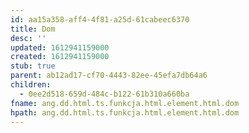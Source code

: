 ```yaml
---
id: aa15a358-aff4-4f81-a25d-61cabeec6370
title: Dom
desc: ''
updated: 1612941159000
created: 1612941159000
stub: true
parent: ab12ad17-cf70-4443-82ee-45efa7db64a6
children:
  - 0ee2d518-659d-484c-b122-61b310a660ba
fname: ang.dd.html.ts.funkcja.html.element.html.dom
hpath: ang.dd.html.ts.funkcja.html.element.html.dom
---
```



